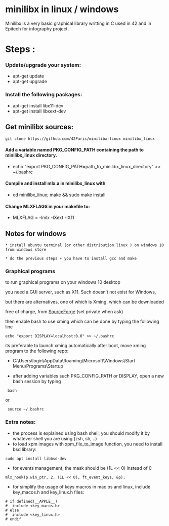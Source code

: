 # minilibx in linux / windows
Minilibx is a very basic graphical library writting in C used in 42
and in Epitech for infography project.
# Steps :

### Update/upgrade your system:

* apt-get update
* apt-get upgrade

### Install the following packages:

* apt-get install libx11-dev
* apt-get install libxext-dev

## Get minilibx sources:
```
git clone https://github.com/42Paris/minilibx-linux minilibx_linux
```

#### Add a variable named PKG_CONFIG_PATH containing the path to minilibx_linux directory.

* echo "export PKG_CONFIG_PATH=path_to_minilibx_linux_directory" >> ~/.bashrc

#### Compile and install mlx.a in minilibx_linux with

* cd minilibx_linux; make && sudo make install

#### Change MLXFLAGS in your makefile to:

* MLXFLAG = -lmlx -lXext -lX11

## Notes for windows
```
* install ubuntu terminal (or other distribution linux ) on windows 10 from windows store

* do the previous steps + you have to install gcc and make
```
### Graphical programs

to run graphical programs on your windows 10 desktop

you need a GUI server, such as X11. Such doesn’t not exist for Windows,

but there are alternatives, one of which is Xming, which can be downloaded

free of charge, from [SourceForge](https://sourceforge.net/projects/xming/) (set private when ask)

then enable bash to use xming which can be done by typing the following line

```
echo "export DISPLAY=localhost:0.0" >> ~/.bashrc
```

its preferable to launch xming automatically after boot, move xming program to the following repo:

* C:\Users\login\AppData\Roaming\Microsoft\Windows\Start Menu\Programs\Startup


- after adding variables such PKG_CONFIG_PATH or DISPLAY, open a new bash session by typing
```
 bash
```
or
```
 source ~/.bashrc
```
### Extra notes:
* the process is explained using bash shell, you should modify it by whatever shell you are using (zsh, sh, ..)
* to load xpm images with xpm_file_to_image function, you need to install bsd library:
```
sudo apt install libbsd-dev
```
* for events management, the mask should be (1L << 0) instead of 0
```
mlx_hook(p.win_ptr, 2, (1L << 0), ft_event_keys, &p);
```
* for simplify the usage of keys macros in mac os and linux, include key_macos.h and key_linux.h files:
```
# if defined(__APPLE__)
#  include <key_macos.h>
# else
#  include <key_linux.h>
# endif
```
